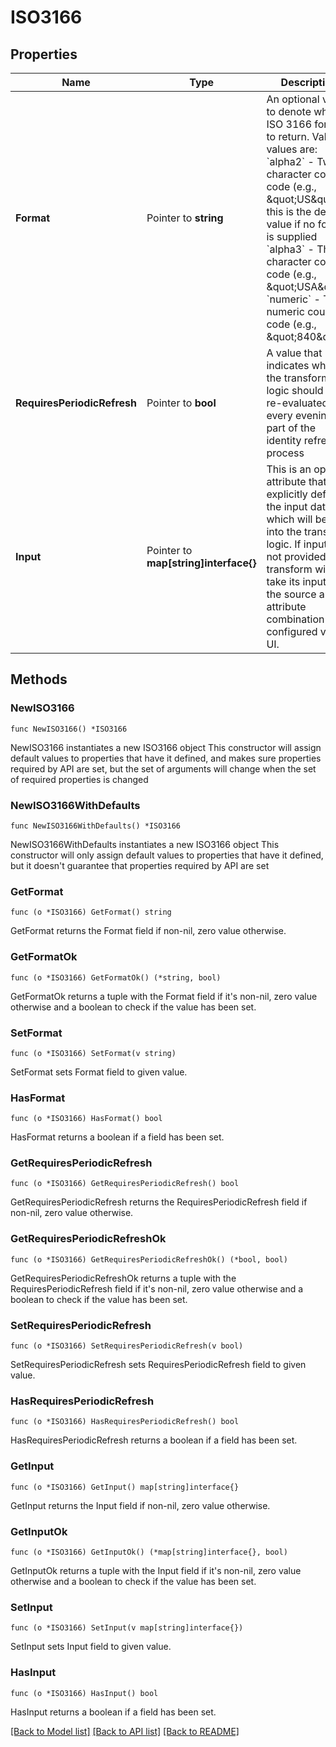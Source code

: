 # ISO3166

## Properties

Name | Type | Description | Notes
------------ | ------------- | ------------- | -------------
**Format** | Pointer to **string** | An optional value to denote which ISO 3166 format to return. Valid values are:   &#x60;alpha2&#x60; - Two-character country code (e.g., \&quot;US\&quot;); this is the default value if no format is supplied   &#x60;alpha3&#x60; - Three-character country code (e.g., \&quot;USA\&quot;)   &#x60;numeric&#x60; - The numeric country code (e.g., \&quot;840\&quot;)  | [optional] 
**RequiresPeriodicRefresh** | Pointer to **bool** | A value that indicates whether the transform logic should be re-evaluated every evening as part of the identity refresh process | [optional] [default to false]
**Input** | Pointer to **map[string]interface{}** | This is an optional attribute that can explicitly define the input data which will be fed into the transform logic. If input is not provided, the transform will take its input from the source and attribute combination configured via the UI. | [optional] 

## Methods

### NewISO3166

`func NewISO3166() *ISO3166`

NewISO3166 instantiates a new ISO3166 object
This constructor will assign default values to properties that have it defined,
and makes sure properties required by API are set, but the set of arguments
will change when the set of required properties is changed

### NewISO3166WithDefaults

`func NewISO3166WithDefaults() *ISO3166`

NewISO3166WithDefaults instantiates a new ISO3166 object
This constructor will only assign default values to properties that have it defined,
but it doesn't guarantee that properties required by API are set

### GetFormat

`func (o *ISO3166) GetFormat() string`

GetFormat returns the Format field if non-nil, zero value otherwise.

### GetFormatOk

`func (o *ISO3166) GetFormatOk() (*string, bool)`

GetFormatOk returns a tuple with the Format field if it's non-nil, zero value otherwise
and a boolean to check if the value has been set.

### SetFormat

`func (o *ISO3166) SetFormat(v string)`

SetFormat sets Format field to given value.

### HasFormat

`func (o *ISO3166) HasFormat() bool`

HasFormat returns a boolean if a field has been set.

### GetRequiresPeriodicRefresh

`func (o *ISO3166) GetRequiresPeriodicRefresh() bool`

GetRequiresPeriodicRefresh returns the RequiresPeriodicRefresh field if non-nil, zero value otherwise.

### GetRequiresPeriodicRefreshOk

`func (o *ISO3166) GetRequiresPeriodicRefreshOk() (*bool, bool)`

GetRequiresPeriodicRefreshOk returns a tuple with the RequiresPeriodicRefresh field if it's non-nil, zero value otherwise
and a boolean to check if the value has been set.

### SetRequiresPeriodicRefresh

`func (o *ISO3166) SetRequiresPeriodicRefresh(v bool)`

SetRequiresPeriodicRefresh sets RequiresPeriodicRefresh field to given value.

### HasRequiresPeriodicRefresh

`func (o *ISO3166) HasRequiresPeriodicRefresh() bool`

HasRequiresPeriodicRefresh returns a boolean if a field has been set.

### GetInput

`func (o *ISO3166) GetInput() map[string]interface{}`

GetInput returns the Input field if non-nil, zero value otherwise.

### GetInputOk

`func (o *ISO3166) GetInputOk() (*map[string]interface{}, bool)`

GetInputOk returns a tuple with the Input field if it's non-nil, zero value otherwise
and a boolean to check if the value has been set.

### SetInput

`func (o *ISO3166) SetInput(v map[string]interface{})`

SetInput sets Input field to given value.

### HasInput

`func (o *ISO3166) HasInput() bool`

HasInput returns a boolean if a field has been set.


[[Back to Model list]](../README.md#documentation-for-models) [[Back to API list]](../README.md#documentation-for-api-endpoints) [[Back to README]](../README.md)


